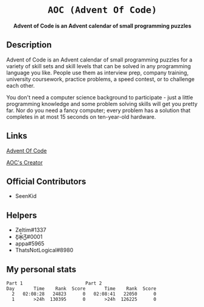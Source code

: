 <div align="center">
  <h1><code>AOC (Advent Of Code)</code></h1>
  <p>
    <strong>Advent of Code is an Advent calendar of small programming puzzles</strong>
  </p>
  <p style="margin-bottom: 0.5ex;">
    <imgsrc="https://img.shields.io/github/downloads/SeenKid/AOC/total"/>
    <imgsrc="https://img.shields.io/github/last-commit/AOC/OptiTimer"/>
    <imgsrc="https://img.shields.io/github/issues/AOC/OptiTimer"/>
    <imgsrc="https://img.shields.io/github/issues-closed/AOC/OptiTimer"/>
    <imgsrc="https://img.shields.io/github/repo-size/AOC/OptiTimer"/>
  </p>
</div>


## Description ##
Advent of Code is an Advent calendar of small programming puzzles for a variety of skill sets and skill levels that can be solved in any programming language you like. People use them as interview prep, company training, university coursework, practice problems, a speed contest, or to challenge each other.

You don't need a computer science background to participate - just a little programming knowledge and some problem solving skills will get you pretty far. Nor do you need a fancy computer; every problem has a solution that completes in at most 15 seconds on ten-year-old hardware.

## Links ##
[Advent Of Code](https://adventofcode.com/)

[AOC's Creator](http://was.tl/)

## Official Contributors ##
 - SeenKid
 
 ## Helpers ##
  - Zeltim#1337
  - Ƹ̵̡Ӝ̵̨̄Ʒ#0001
  - appa#5965
  - ThatsNotLogical#8980
  
  
  ## My personal stats  ##
  
```
Part 1 						 Part 2
Day       Time    Rank  Score       Time    Rank  Score
  2   02:08:28   24823      0   02:08:41   22050      0
  1       >24h  130395      0       >24h  126225      0
```

